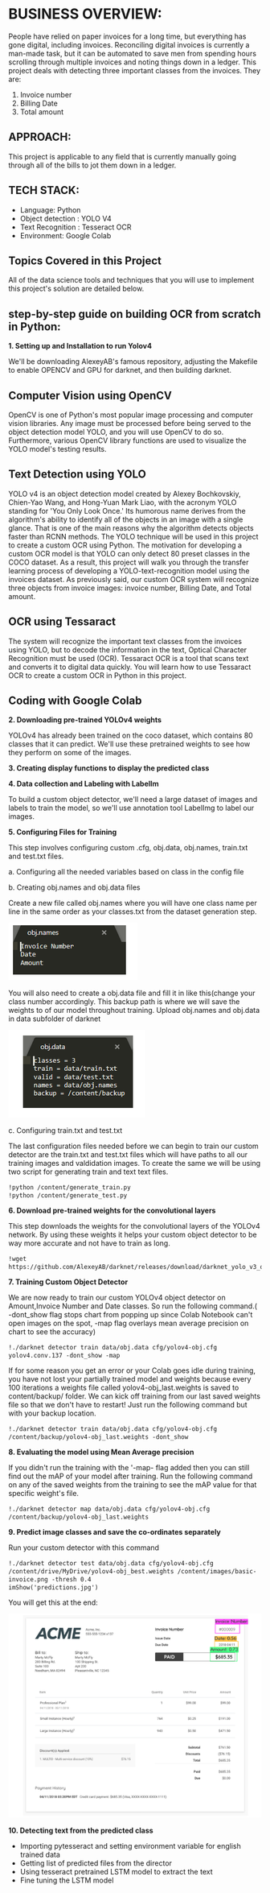 # BUSINESS OVERVIEW:
People have relied on paper invoices for a long time, but everything has gone digital, including invoices.
Reconciling digital invoices is currently a man-made task, but it can be automated to save men from spending hours scrolling through multiple invoices and noting things down in a ledger. This project deals with detecting three
important classes from the invoices. They are:
1. Invoice number
2. Billing Date
3. Total amount

## APPROACH:

This project is applicable to any field that is currently manually going through all of the bills to jot them down in a ledger. 

## TECH STACK:

- Language: Python
- Object detection : YOLO V4
- Text Recognition : Tesseract OCR
- Environment: Google Colab

## Topics Covered in this Project

All of the data science tools and techniques that you will use to implement this project's solution are detailed below. 

## step-by-step guide on building OCR from scratch in Python:

**1. Setting up and Installation to run Yolov4**

We'll be downloading AlexeyAB's famous repository, adjusting the Makefile to enable OPENCV and GPU for darknet, and then building darknet. 

## Computer Vision using OpenCV

OpenCV is one of Python's most popular image processing and computer vision libraries.
Any image must be processed before being served to the object detection model YOLO, and you will use OpenCV to do so.
Furthermore, various OpenCV library functions are used to visualize the YOLO model's testing results. 

## Text Detection using YOLO

YOLO v4 is an object detection model created by Alexey Bochkovskiy, Chien-Yao Wang, and Hong-Yuan Mark Liao, with the acronym YOLO standing for 'You Only Look Once.'
Its humorous name derives from the algorithm's ability to identify all of the objects in an image with a single glance.
That is one of the main reasons why the algorithm detects objects faster than RCNN methods.
The YOLO technique will be used in this project to create a custom OCR using Python.
The motivation for developing a custom OCR model is that YOLO can only detect 80 preset classes in the COCO dataset.
As a result, this project will walk you through the transfer learning process of developing a YOLO-text-recognition model using the invoices dataset.
As previously said, our custom OCR system will recognize three objects from invoice images: invoice number, Billing Date, and Total amount. 

## OCR using Tessaract

The system will recognize the important text classes from the invoices using YOLO, but to decode the information in the text, Optical Character Recognition must be used (OCR).
Tessaract OCR is a tool that scans text and converts it to digital data quickly.
You will learn how to use Tessaract OCR to create a custom OCR in Python in this project. 

## Coding with Google Colab

**2. Downloading pre-trained YOLOv4 weights**

YOLOv4 has already been trained on the coco dataset, which contains 80 classes that it can predict.
We'll use these pretrained weights to see how they perform on some of the images. 

**3. Creating display functions to display the predicted class**

**4. Data collection and Labeling with LabelIm**

To build a custom object detector, we'll need a large dataset of images and labels to train the model, so we'll use annotation tool LabelImg  to label our images.

**5. Configuring Files for Training**

This step involves configuring custom .cfg, obj.data, obj.names, train.txt and
test.txt files.

  a. Configuring all the needed variables based on class in the config file
  
  b. Creating obj.names and obj.data files
  
  Create a new file called obj.names where you will have one class name per line in the same order as your classes.txt from the dataset generation step.
  
  ![source](https://github.com/adrienpayong/OCRproject/blob/main/Captureinv.PNG)
  
  You will also need to create a obj.data file and fill it in like this(change your class number accordingly.
  This backup path is where we will save the weights to of our model throughout training. Upload obj.names and obj.data in data subfolder of darknet
  
   ![source](https://github.com/adrienpayong/OCRproject/blob/main/Captureinv1.PNG)
  
  c. Configuring train.txt and test.txt
  
  The last configuration files needed before we can begin to train our custom detector are the train.txt and test.txt files which will have paths to all our training images and valdidation images. To create the same we will be using two script for generating train and text text files.
  
  ```
  !python /content/generate_train.py
!python /content/generate_test.py
```
**6. Download pre-trained weights for the convolutional layers**

This step downloads the weights for the convolutional layers of the YOLOv4 network. By using these weights it helps your custom object detector to be way more accurate and not have to train as long.
```
!wget https://github.com/AlexeyAB/darknet/releases/download/darknet_yolo_v3_optimal/yolov4.conv.137
```

**7. Training Custom Object Detector**

We are now ready to train our custom YOLOv4 object detector on Amount,Invoice Number and Date classes. So run the following command.( -dont_show flag stops chart from popping up since Colab Notebook can't open images on the spot, -map flag overlays mean average precision on chart to see the accuracy)
```
!./darknet detector train data/obj.data cfg/yolov4-obj.cfg yolov4.conv.137 -dont_show -map
```

If for some reason you get an error or your Colab goes idle during training, you have not lost your partially trained model and weights because every 100 iterations a weights file called yolov4-obj_last.weights is saved to content/backup/ folder.
We can kick off training from our last saved weights file so that we don't have to restart!
Just run the following command but with your backup location.

```
!./darknet detector train data/obj.data cfg/yolov4-obj.cfg /content/backup/yolov4-obj_last.weights -dont_show
```

**8. Evaluating the model using Mean Average precision**

If you didn't run the training with the '-map- flag added then you can still find out the mAP of your model after training. Run the following command on any of the saved weights from the training to see the mAP value for that specific weight's file.
```
!./darknet detector map data/obj.data cfg/yolov4-obj.cfg /content/backup/yolov4-obj_last.weights
```

**9. Predict image classes and save the co-ordinates separately**

Run your custom detector with this command
```
!./darknet detector test data/obj.data cfg/yolov4-obj.cfg /content/drive/MyDrive/yolov4-obj_best.weights /content/images/basic-invoice.png -thresh 0.4
imShow('predictions.jpg')
```

You will get this at the end:

![source](https://github.com/adrienpayong/OCRproject/blob/main/Capturefact.PNG)


**10. Detecting text from the predicted class**

   - Importing pytesseract and setting environment variable for english trained
data
   - Getting list of predicted files from the director
   - Using tesseract pretrained LSTM model to extract the text
   - Fine tuning the LSTM model

